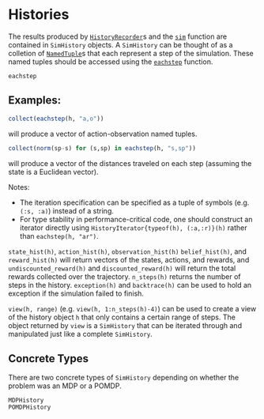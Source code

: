 # Histories

The results produced by [`HistoryRecorder`](@ref)s and the [`sim`](@ref) function are contained in `SimHistory` objects. A `SimHistory` can be thought of as a colletion of [`NamedTuple`](https://docs.julialang.org/en/v1/manual/types/index.html#Named-Tuple-Types-1)s that each represent a step of the simulation. These named tuples should be accessed using the [`eachstep`](@ref) function.

```@docs
eachstep
```

## Examples:
```julia
collect(eachstep(h, "a,o"))
```
will produce a vector of action-observation named tuples.

```julia
collect(norm(sp-s) for (s,sp) in eachstep(h, "s,sp"))
```
will produce a vector of the distances traveled on each step (assuming the state is a Euclidean vector).

Notes:
- The iteration specification can be specified as a tuple of symbols (e.g. `(:s, :a)`) instead of a string.
- For type stability in performance-critical code, one should construct an iterator directly using `HistoryIterator{typeof(h), (:a,:r)}(h)` rather than `eachstep(h, "ar")`.

`state_hist(h)`, `action_hist(h)`, `observation_hist(h)` `belief_hist(h)`, and `reward_hist(h)` will return vectors of the states, actions, and rewards, and `undiscounted_reward(h)` and `discounted_reward(h)` will return the total rewards collected over the trajectory. `n_steps(h)` returns the number of steps in the history. `exception(h)` and `backtrace(h)` can be used to hold an exception if the simulation failed to finish.

`view(h, range)` (e.g. `view(h, 1:n_steps(h)-4)`) can be used to create a view of the history object `h` that only contains a certain range of steps. The object returned by `view` is a `SimHistory` that can be iterated through and manipulated just like a complete `SimHistory`.

## Concrete Types

There are two concrete types of `SimHistory` depending on whether the problem was an MDP or a POMDP.

```@docs
MDPHistory
POMDPHistory
```
